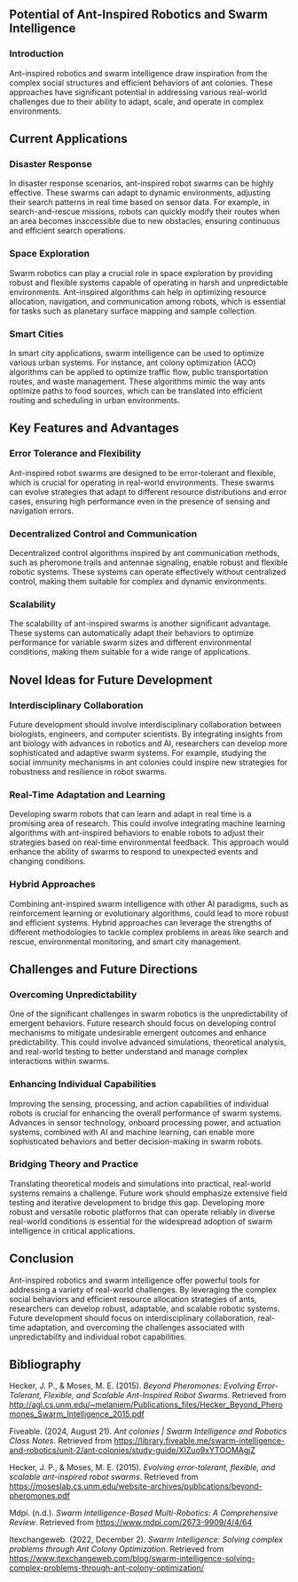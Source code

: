 ## Potential of Ant-Inspired Robotics and Swarm Intelligence

### Introduction

Ant-inspired robotics and swarm intelligence draw inspiration from the complex social structures and efficient behaviors of ant colonies. These approaches have significant potential in addressing various real-world challenges due to their ability to adapt, scale, and operate in complex environments.

## Current Applications

### Disaster Response

In disaster response scenarios, ant-inspired robot swarms can be highly effective. These swarms can adapt to dynamic environments, adjusting their search patterns in real time based on sensor data. For example, in search-and-rescue missions, robots can quickly modify their routes when an area becomes inaccessible due to new obstacles, ensuring continuous and efficient search operations.

### Space Exploration

Swarm robotics can play a crucial role in space exploration by providing robust and flexible systems capable of operating in harsh and unpredictable environments. Ant-inspired algorithms can help in optimizing resource allocation, navigation, and communication among robots, which is essential for tasks such as planetary surface mapping and sample collection.

### Smart Cities

In smart city applications, swarm intelligence can be used to optimize various urban systems. For instance, ant colony optimization (ACO) algorithms can be applied to optimize traffic flow, public transportation routes, and waste management. These algorithms mimic the way ants optimize paths to food sources, which can be translated into efficient routing and scheduling in urban environments.

## Key Features and Advantages

### Error Tolerance and Flexibility

Ant-inspired robot swarms are designed to be error-tolerant and flexible, which is crucial for operating in real-world environments. These swarms can evolve strategies that adapt to different resource distributions and error cases, ensuring high performance even in the presence of sensing and navigation errors.

### Decentralized Control and Communication

Decentralized control algorithms inspired by ant communication methods, such as pheromone trails and antennae signaling, enable robust and flexible robotic systems. These systems can operate effectively without centralized control, making them suitable for complex and dynamic environments.

### Scalability

The scalability of ant-inspired swarms is another significant advantage. These systems can automatically adapt their behaviors to optimize performance for variable swarm sizes and different environmental conditions, making them suitable for a wide range of applications.

## Novel Ideas for Future Development

### Interdisciplinary Collaboration

Future development should involve interdisciplinary collaboration between biologists, engineers, and computer scientists. By integrating insights from ant biology with advances in robotics and AI, researchers can develop more sophisticated and adaptive swarm systems. For example, studying the social immunity mechanisms in ant colonies could inspire new strategies for robustness and resilience in robot swarms.

### Real-Time Adaptation and Learning

Developing swarm robots that can learn and adapt in real time is a promising area of research. This could involve integrating machine learning algorithms with ant-inspired behaviors to enable robots to adjust their strategies based on real-time environmental feedback. This approach would enhance the ability of swarms to respond to unexpected events and changing conditions.

### Hybrid Approaches

Combining ant-inspired swarm intelligence with other AI paradigms, such as reinforcement learning or evolutionary algorithms, could lead to more robust and efficient systems. Hybrid approaches can leverage the strengths of different methodologies to tackle complex problems in areas like search and rescue, environmental monitoring, and smart city management.

## Challenges and Future Directions

### Overcoming Unpredictability

One of the significant challenges in swarm robotics is the unpredictability of emergent behaviors. Future research should focus on developing control mechanisms to mitigate undesirable emergent outcomes and enhance predictability. This could involve advanced simulations, theoretical analysis, and real-world testing to better understand and manage complex interactions within swarms.

### Enhancing Individual Capabilities

Improving the sensing, processing, and action capabilities of individual robots is crucial for enhancing the overall performance of swarm systems. Advances in sensor technology, onboard processing power, and actuation systems, combined with AI and machine learning, can enable more sophisticated behaviors and better decision-making in swarm robots.

### Bridging Theory and Practice

Translating theoretical models and simulations into practical, real-world systems remains a challenge. Future work should emphasize extensive field testing and iterative development to bridge this gap. Developing more robust and versatile robotic platforms that can operate reliably in diverse real-world conditions is essential for the widespread adoption of swarm intelligence in critical applications.

## Conclusion

Ant-inspired robotics and swarm intelligence offer powerful tools for addressing a variety of real-world challenges. By leveraging the complex social behaviors and efficient resource allocation strategies of ants, researchers can develop robust, adaptable, and scalable robotic systems. Future development should focus on interdisciplinary collaboration, real-time adaptation, and overcoming the challenges associated with unpredictability and individual robot capabilities.

## Bibliography

Hecker, J. P., & Moses, M. E. (2015). *Beyond Pheromones: Evolving Error-Tolerant, Flexible, and Scalable Ant-Inspired Robot Swarms*. Retrieved from http://agl.cs.unm.edu/~melaniem/Publications_files/Hecker_Beyond_Pheromones_Swarm_Intelligence_2015.pdf

Fiveable. (2024, August 21). *Ant colonies | Swarm Intelligence and Robotics Class Notes*. Retrieved from https://library.fiveable.me/swarm-intelligence-and-robotics/unit-2/ant-colonies/study-guide/XIZuo9xYTOOMAgjZ

Hecker, J. P., & Moses, M. E. (2015). *Evolving error-tolerant, flexible, and scalable ant-inspired robot swarms*. Retrieved from https://moseslab.cs.unm.edu/website-archives/publications/beyond-pheromones.pdf

Mdpi. (n.d.). *Swarm Intelligence-Based Multi-Robotics: A Comprehensive Review*. Retrieved from https://www.mdpi.com/2673-9909/4/4/64

Itexchangeweb. (2022, December 2). *Swarm Intelligence: Solving complex problems through Ant Colony Optimization*. Retrieved from https://www.itexchangeweb.com/blog/swarm-intelligence-solving-complex-problems-through-ant-colony-optimization/